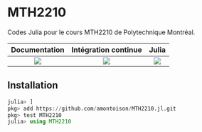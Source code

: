 # MTH2210

Codes Julia pour le cours MTH2210 de Polytechnique Montréal.

| **Documentation** | **Intégration continue** | **Julia** |
|:-----------------:|:------------------------:|:---------:|
| [![](https://img.shields.io/badge/docs-dev-blue.svg)](https://amontoison.github.io/MTH2210.jl/dev) | [![](https://github.com/amontoison/MTH2210.jl/workflows/CI/badge.svg)](https://github.com/amontoison/MTH2210.jl/actions) | [![](https://img.shields.io/github/v/release/JuliaLang/julia.svg)](https://docs.julialang.org) |

## Installation

```julia
julia> ]
pkg> add https://github.com/amontoison/MTH2210.jl.git
pkg> test MTH2210
julia> using MTH2210
```
